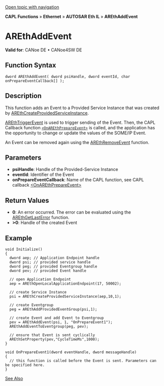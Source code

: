 [Open topic with navigation](../../../../../../CANoeDEFamily.htm#Topics/CAPLFunctions/IP/AUTOSARethIL/Functions/CAPLfunctionAREthAddEvent.md)

**CAPL Functions** » **Ethernet** » **AUTOSAR Eth IL** » **AREthAddEvent**

# AREthAddEvent

**Valid for**: CANoe DE • CANoe4SW DE

## Function Syntax

```plaintext
dword AREthAddEvent( dword psiHandle, dword eventId, char onPrepareEventCallback[] );
```

## Description

This function adds an Event to a Provided Service Instance that was created by [AREthCreateProvidedServiceInstance](CAPLfunctionAREthCreateProvidedServiceInstance.md).

[AREthTriggerEvent](CAPLfunctionAREthTriggerEvent.md) is used to trigger sending of the Event. Then, the CAPL Callback function [`<OnAREthPrepareEvent>`](CAPLfunctionOnAREthPrepareEvent.md) is called, and the application has the opportunity to change or update the values of the SOME/IP Event.

An Event can be removed again using the [AREthRemoveEvent](CAPLfunctionAREthRemoveEvent.md) function.

## Parameters

- **psiHandle**: Handle of the Provided-Service Instance
- **eventId**: Identifier of the Event
- **onPrepareEventCallback**: Name of the CAPL function, see CAPL callback [\<OnAREthPrepareEvent>](CAPLfunctionOnAREthPrepareEvent.md)

## Return Values

- **0**: An error occurred. The error can be evaluated using the [AREthGetLastError](CAPLfunctionAREthGetLastError.md) function.
- **>0**: Handle of the created Event

## Example

```plaintext
void Initialize()
{
  dword aep; // Application Endpoint handle
  dword psi; // provided service handle
  dword peg; // provided Eventgroup handle
  dword pev; // provided Event handle

  // open Application Endpoint
  aep = AREthOpenLocalApplicationEndpoint(17, 50002);

  // create Service Instance
  psi = AREthCreateProvidedServiceInstance(aep,10,1);

  // create Eventgroup
  peg = AREthAddProvidedEventGroup(psi,1);

  // create Event and add Event to Eventgroup
  pev = AREthAddEvent(psi, 1, "OnPrepareEvent1");
  AREthAddEventToEventgroup(peg, pev);

  // ensure that Event is sent cyclically
  AREthSetProperty(pev,"CycleTimeMs",1000);
}

void OnPrepareEvent1(dword eventHandle, dword messageHandle)
{
  // this function is called before the Event is sent. Parameters can be specified here.
}
```

[See Also](javascript:void(0);)